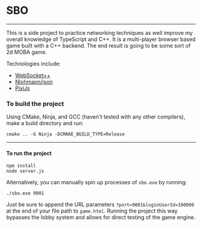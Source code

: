 # SBO
___

This is a side project to practice networking techniques as well improve my overall knowledge of TypeScript and C++. It is a multi-player browser based game built with a C++ backend. The end result is going to be some sort of 2d MOBA game.

Technologies include:
+ [WebSocket++](https://github.com/zaphoyd/websocketpp)
+ [Nlohmann/json](https://github.com/nlohmann/json)
+ [PixiJs](https://github.com/pixijs/pixi.js)

### To build the project
Using CMake, Ninja, and GCC (haven't tested with any other compilers), make a build directory and run:
```
cmake .. -G Ninja -DCMAKE_BUILD_TYPE=Release
```
___
#### To run the project
```
npm install
node server.js
```

Alternatively, you can manually spin up processes of ``sbo.exe`` by running:
```
./sbo.exe 9001
```

Just be sure to append the URL parameters ``?port=9001&loginUserId=100000`` at the end of your file path to ``game.html``.  Running the project this way bypasses the lobby system and allows for direct testing of the game engine.